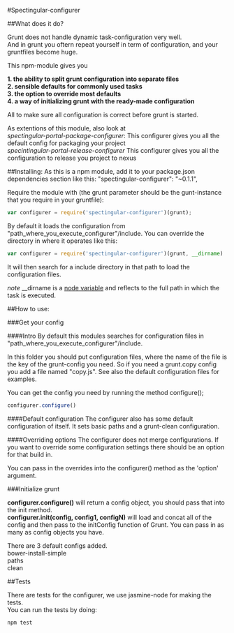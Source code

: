 #Spectingular-configurer

##What does it do?

Grunt does not handle dynamic task-configuration very well.   
And in grunt you oftern repeat yourself in term of configuration, and your gruntfiles become huge.

This npm-module gives you  
  
  
**1. the ability to split grunt configuration into separate files  
2. sensible defaults for commonly used tasks  
3. the option to override most defaults  
4. a way of initializing grunt with the ready-made configuration**


  
All to make sure all configuration is correct before grunt is started.

As extentions of this module, also look at  
*spectingular-portal-package-configurer*: This configurer gives you all the default config for packaging your project  
*specintingular-portal-release-configurer* This configurer gives you all the configuration to release you project to nexus


##Installing:
As this is a npm module, add it to your package.json dependencies section like this:  "spectingular-configurer": "~0.1.1",

Require the module with (the grunt parameter should be the gunt-instance that you require in your gruntfile):  
```javascript
var configurer = require('spectingular-configurer')(grunt);
```

By default it loads the configuration from "path_where_you_execute_configurer"/include. 
You can override the directory in where it operates like this:

```javascript
var configurer = require('spectingular-configurer')(grunt, __dirname)
```

It will then search for a include directory in that path to load the configuration files.

*note* __dirname is a [node variable](https://nodejs.org/api/globals.html#globals_dirname) and reflects to the full path in which the task is executed.

##How to use:

###Get your config

####Intro
By default this modules searches for configuration files in "path_where_you_execute_configurer"/include. 

In this folder you should put configuration files, where the name of the file is the key of the grunt-config you need.
So if you need a grunt.copy config you add a file named "copy.js". See also the default configuration files for examples.

You can get the config you need by running the method configure();
```javascript
configurer.configure()
```

####Default configuration
The configurer also has some default configuration of itself.
It sets basic paths and a grunt-clean configuration. 


####Overriding options
The configurer does not merge configurations. 
If you want to override some configuration settings there should be an option for that build in.
  
You can pass in the overrides into the configurer() method as the 'option' argument.

###Initialize grunt

**configurer.configure()** will return a config object, you should pass that into the init method.  
**configurer.init(config, config1, configN)** will load and concat all of the config and then pass to the initConfig function of Grunt. You can pass in as many as config objects you have.

There are 3 default configs added.  
bower-install-simple  
paths  
clean  

##Tests

There are tests for the configurer, we use jasmine-node for making the tests.  
You can run the tests by doing:
```javascript
npm test
```



